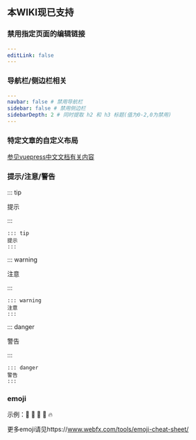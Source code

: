 ## 本WIKI现已支持

### 禁用指定页面的编辑链接

```yaml
---
editLink: false
---
```

### 导航栏/侧边栏相关

```yaml
---
navbar: false # 禁用导航栏
sidebar: false # 禁用侧边栏
sidebarDepth: 2 # 同时提取 h2 和 h3 标题(值为0-2,0为禁用)
---
```

### 特定文章的自定义布局

[参见vuepress中文文档有关内容](https://www.vuepress.cn/theme/default-theme-config.html#%E7%89%B9%E5%AE%9A%E9%A1%B5%E9%9D%A2%E7%9A%84%E8%87%AA%E5%AE%9A%E4%B9%89%E5%B8%83%E5%B1%80)

### 提示/注意/警告

::: tip 

提示

 ::: 

```
::: tip 
提示
::: 
```

::: warning

注意

:::

```
::: warning
注意
::: 
```

 ::: danger

警告

:::

```
::: danger
警告
:::
```

### emoji

示例：:tada: :100: :bamboo: :gift_heart: :fire:

更多emoji请见https://www.webfx.com/tools/emoji-cheat-sheet/

